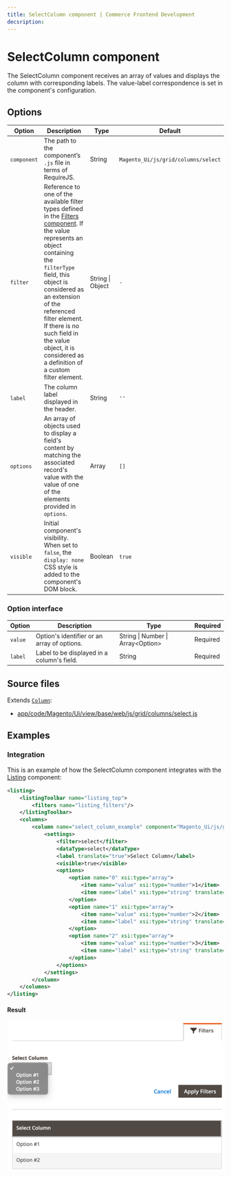 ```yaml
---
title: SelectColumn component | Commerce Frontend Development
decsription:
---
```


# SelectColumn component

The SelectColumn component receives an array of values and displays the column with corresponding labels. The value-label correspondence is set in the component's configuration.

## Options

| Option | Description | Type | Default |
| --- | --- | --- | --- |
| `component` | The path to the component’s `.js` file in terms of RequireJS. | String | `Magento_Ui/js/grid/columns/select` |
| `filter` | Reference to one of the available filter types defined in the [Filters component](filters.html). If the value represents an object containing the `filterType` field, this object is considered as an extension of the referenced filter element. If there is no such field in the value object, it is considered as a definition of a custom filter element. | String \| Object | `-` |
| `label` | The column label displayed in the header. | String | `''` |
| `options` | An array of objects used to display a field's content by matching the associated record's value with the value of one of the elements provided in `options`. | Array | `[]` |
| `visible` | Initial component's visibility. When set to `false`, the `display: none` CSS style is added to the component's DOM block. | Boolean | `true` |

### Option interface

| Option | Description | Type | Required |
| --- | --- | --- | --- |
| `value` | Option's identifier or an array of options. | String \| Number \| Array&lt;Option&gt; | Required |
| `label` | Label to be displayed in a column's field. | String | Required |

## Source files

Extends [`Column`](column.html):

-  [app/code/Magento/Ui/view/base/web/js/grid/columns/select.js](https://github.com/magento/magento2/blob/2.4/app/code/Magento/Ui/view/base/web/js/grid/columns/select.js)

## Examples

### Integration

This is an example of how the SelectColumn component integrates with the [Listing](listing-grid.html) component:

```xml
<listing>
    <listingToolbar name="listing_top">
        <filters name="listing_filters"/>
    </listingToolbar>
    <columns>
        <column name="select_column_example" component="Magento_Ui/js/grid/columns/select">
            <settings>
                <filter>select</filter>
                <dataType>select</dataType>
                <label translate="true">Select Column</label>
                <visible>true</visible>
                <options>
                    <option name="0" xsi:type="array">
                        <item name="value" xsi:type="number">1</item>
                        <item name="label" xsi:type="string" translate="true">Option #1</item>
                    </option>
                    <option name="1" xsi:type="array">
                        <item name="value" xsi:type="number">2</item>
                        <item name="label" xsi:type="string" translate="true">Option #2</item>
                    </option>
                    <option name="2" xsi:type="array">
                        <item name="value" xsi:type="number">3</item>
                        <item name="label" xsi:type="string" translate="true">Option #3</item>
                    </option>
                </options>
            </settings>
        </column>
    </columns>
</listing>
```

#### Result

![SelectColumn Component example](../_images/ui-components/ui-selectcolumn-result.png)
